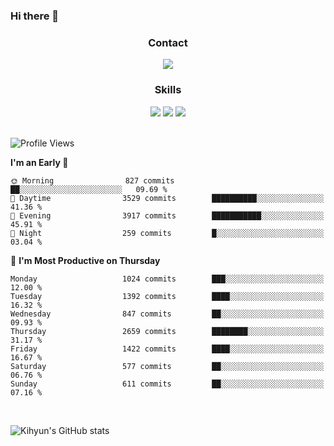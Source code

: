 ### Hi there 👋

<!--
**Key5771/Key5771** is a ✨ _special_ ✨ repository because its `README.md` (this file) appears on your GitHub profile.

Here are some ideas to get you started:

- 🔭 I’m currently working on ...
- 🌱 I’m currently learning ...
- 👯 I’m looking to collaborate on ...
- 🤔 I’m looking for help with ...
- 💬 Ask me about ...
- 📫 How to reach me: ...
- 😄 Pronouns: ...
- ⚡ Fun fact: ...
-->

<h3 align="center">Contact</h3>
<div align="center">
  <a href="mailto:ksj57715@gmail.com"><img src="https://img.shields.io/badge/Gmail-D14836?style=for-the-badge&logo=gmail&logoColor=white"/></a>
</div>

<h3 align="center">Skills</h3>
<div align="center">
  <img src="https://img.shields.io/badge/iOS-000000?style=for-the-badge&logo=ios&logoColor=white"/>
  <img src="https://img.shields.io/badge/Swift-FA7343?style=for-the-badge&logo=swift&logoColor=white"/>
  <img src="https://img.shields.io/badge/Xcode-007ACC?style=for-the-badge&logo=Xcode&logoColor=white"/>
</div>

<br>

<!--START_SECTION:waka-->
![Profile Views](http://img.shields.io/badge/Profile%20Views-0-blue)

**I'm an Early 🐤** 

```text
🌞 Morning                827 commits         ██░░░░░░░░░░░░░░░░░░░░░░░   09.69 % 
🌆 Daytime                3529 commits        ██████████░░░░░░░░░░░░░░░   41.36 % 
🌃 Evening                3917 commits        ███████████░░░░░░░░░░░░░░   45.91 % 
🌙 Night                  259 commits         █░░░░░░░░░░░░░░░░░░░░░░░░   03.04 % 
```
📅 **I'm Most Productive on Thursday** 

```text
Monday                   1024 commits        ███░░░░░░░░░░░░░░░░░░░░░░   12.00 % 
Tuesday                  1392 commits        ████░░░░░░░░░░░░░░░░░░░░░   16.32 % 
Wednesday                847 commits         ██░░░░░░░░░░░░░░░░░░░░░░░   09.93 % 
Thursday                 2659 commits        ████████░░░░░░░░░░░░░░░░░   31.17 % 
Friday                   1422 commits        ████░░░░░░░░░░░░░░░░░░░░░   16.67 % 
Saturday                 577 commits         ██░░░░░░░░░░░░░░░░░░░░░░░   06.76 % 
Sunday                   611 commits         ██░░░░░░░░░░░░░░░░░░░░░░░   07.16 % 
```



<!--END_SECTION:waka-->

<br>


![Kihyun's GitHub stats](https://github-readme-stats.vercel.app/api?username=key5771&show_icons=true&theme=radical)

